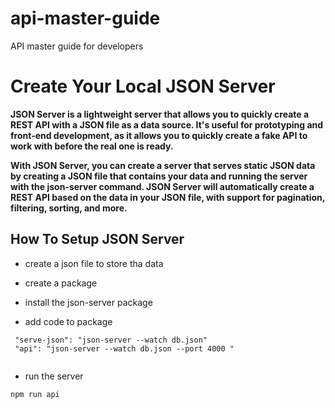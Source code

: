 # api-master-guide
API master guide for developers 

# Create Your Local JSON Server

**JSON Server is a lightweight server that allows you to quickly create a REST API with a JSON file as a data source. It's useful for prototyping and front-end development, as it allows you to quickly create a fake API to work with before the real one is ready.**

**With JSON Server, you can create a server that serves static JSON data by creating a JSON file that contains your data and running the server with the json-server command. JSON Server will automatically create a REST API based on the data in your JSON file, with support for pagination, filtering, sorting, and more.**

## How To Setup JSON Server

- create a json file to store tha data

- create a package

- install the json-server package

- add code to package

```
 "serve-json": "json-server --watch db.json"
 "api": "json-server --watch db.json --port 4000 "
 
```

- run the server

```
npm run api
```
